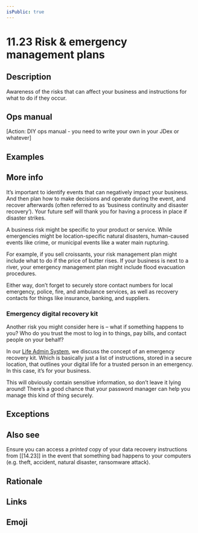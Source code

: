 ```yaml
---
isPublic: true
---
```


# 11.23 Risk & emergency management plans

## Description

Awareness of the risks that can affect your business and instructions for what to do if they occur.

## Ops manual

[Action: DIY ops manual - you need to write your own in your JDex or whatever]

## Examples

## More info

It’s important to identify events that can negatively impact your business. And then plan how to make decisions and operate during the event, and recover afterwards (often referred to as ‘business continuity and disaster recovery’). Your future self will thank you for having a process in place if disaster strikes.

A business risk might be specific to your product or service. While emergencies might be location-specific natural disasters, human-caused events like crime, or municipal events like a water main rupturing.

For example, if you sell croissants, your risk management plan might include what to do if the price of butter rises. If your business is next to a river, your emergency management plan might include flood evacuation procedures.

Either way, don’t forget to securely store contact numbers for local emergency, police, fire, and ambulance services, as well as recovery contacts for things like insurance, banking, and suppliers.

### Emergency digital recovery kit

Another risk you might consider here is – what if something happens to you? Who do you trust the most to log in to things, pay bills, and contact people on your behalf?

In our [Life Admin System](https://jdcm.al/14.11/), we discuss the concept of an emergency recovery kit. Which is basically just a list of instructions, stored in a secure location, that outlines your digital life for a trusted person in an emergency. In this case, it’s for your business.

This will obviously contain sensitive information, so don’t leave it lying around! There’s a good chance that your password manager can help you manage this kind of thing securely.

## Exceptions

## Also see

Ensure you can access a _printed_ copy of your data recovery instructions from [[14.23]] in the event that something bad happens to your computers (e.g. theft, accident, natural disaster, ransomware attack).

## Rationale

## Links

## Emoji
